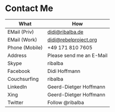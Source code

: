 
# Contact Me

|What  | How |
| ------------- | ----------- |
|EMail (Priv) |	didi@ribalba.de|
|EMail (Work) |	didi@rebelproject.org|
|Phone (Mobile) |	+49 171 810 7605|
|Address |	Please send me an E-Mail|
|Skype |	ribalba|
|Facebook |	Didi Hoffmann|
|Couchsurfing |	ribalba|
|LinkedIn |	Geerd-Dietger Hoffmann|
|Xing |	Geerd-Dietger Hoffmann|
|Twitter |	Follow @ribalba|
